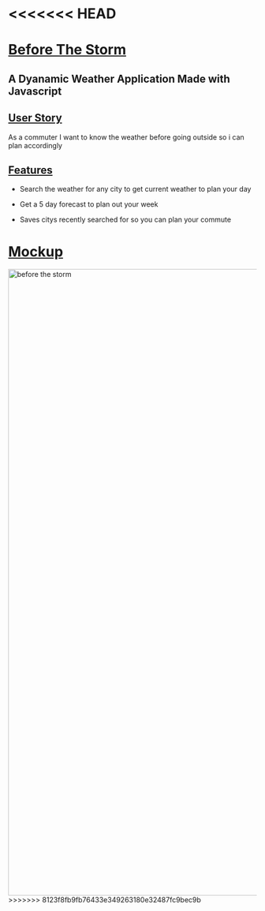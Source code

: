 <<<<<<< HEAD
=======
# <ins>Before The Storm<ins>

## A Dyanamic Weather Application Made with Javascript

## <ins>User Story<ins>

As a commuter I want to know the weather before going outside so i can plan accordingly

## <ins>Features<ins>

- Search the weather for any city to get current weather to plan your day

- Get a 5 day forecast to plan out your week

- Saves citys recently searched for so you can plan your commute

# <ins>Mockup<ins>
<img width="1271" alt="before the storm" src="https://github.com/CCUE96/Before-The-Storm/assets/159393541/83f87f33-6232-423e-9f09-5af5843cc959">
>>>>>>> 8123f8fb9fb76433e349263180e32487fc9bec9b
